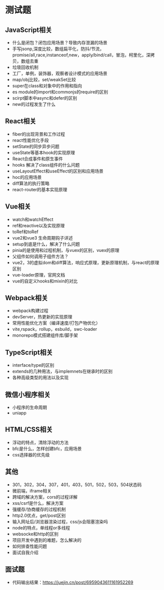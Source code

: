 # 测试题

##  JavaScript相关
- 什么是闭包？闭包应用场景？导致内存泄漏的场景
- 手写jsonp,深度比较，数组扁平化，防抖/节流，promise/all,race,instanceof,new，apply/bind/call，冒泡，柯里化，深拷贝，数组去重
- 垃圾回收机制
- 工厂，单例，装饰器，观察者设计模式的应用场景
- map/obj比较，set/weakSet比较
- super在class和对象中的作用和指向
- es module的import和commonjs的require的区别
- scirpt脚本中async和defer的区别
- new的过程发生了什么
##  React相关
- fiber的出现背景和工作过程
- react性能优化手段
- setState的同步异步问题
- useState等基本hook的实现原理
- React合成事件和原生事件
- hooks 解决了class组件的什么问题
- useLayoutEffect和useEffect的区别和应用场景
- hoc的应用场景
- diff算法的执行策略
- react-router的基本实现原理
##  Vue相关
- watch和watchEffect
- ref和reactive以及实现原理
- toRef和toRef
- vue2和vue3 生命周期钩子详述
- setup到底是什么，解决了什么问题
- pinia的是使用和过程机制，与vuex的区别，vuex的原理
- 父组件如何调用子组件方法？
- vue2，3的虚拟dom和diff算法，响应式原理，更新原理机制，与react的原理区别
- vue-loader原理，官网文档
- vue的自定义hooks和mixin的对比

## Webpack相关
- webpack构建过程
- devServer，热更新的实现原理
- 常用性能优化方案（编译速度/打包产物优化）
- vite,rspack，rollup，esbuild，swc-loader
- monorepo模式搭建组件库/脚手架

## TypeScript相关

- interface/type的区别
- extends的几种用法，与implemnets在继承时的区别
- 各种高级类型的用法以及实现

##  微信小程序相关
- 小程序的生命周期
- uniapp
##  HTML/CSS相关

- 浮动的特点，清除浮动的方法
- bfc是什么，怎样创建bfc，应用场景
- css选择器的优先级

## 其他
- 301，302，304，307，401，403，501，502，503，504状态码
- 微前端，iframe相关
- 跨域的解决方案，cors的过程详解
- xss/csrf是什么，解决方案
- 强缓存/协商缓存的过程机制
- http2.0优点，get/post区别
- 输入网址后/浏览器渲染过程，css/js会阻塞渲染吗
- node的特点，单线程or多线程
- websocke和http的区别
- 项目开发中遇到的难题，怎么解决的
- 如何排查性能问题
- 面试自我介绍

## 面试题

- 代码输出结果：https://juejin.cn/post/6959043611161952269